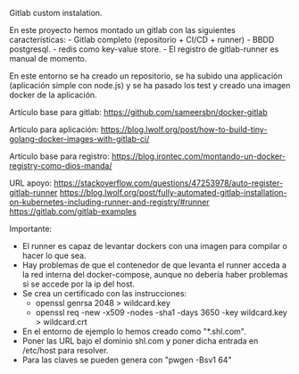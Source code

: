 Gitlab custom instalation.

En este proyecto hemos montado un gitlab con las siguientes características:
    - Gitlab completo (repositorio + CI/CD + runner)
    - BBDD postgresql.
    - redis como key-value store.
    - El registro de gitlab-runner es manual de momento.

En este entorno se ha creado un repositorio, se ha subido una applicación
(aplicación simple con node.js) y se ha pasado los test y creado una imagen
docker de la aplicación.

Artículo base para gitlab: https://github.com/sameersbn/docker-gitlab

Artículo para aplicación: https://blog.lwolf.org/post/how-to-build-tiny-golang-docker-images-with-gitlab-ci/


Artículo base para registro: https://blog.irontec.com/montando-un-docker-registry-como-dios-manda/


URL apoyo:
https://stackoverflow.com/questions/47253978/auto-register-gitlab-runner
https://blog.lwolf.org/post/fully-automated-gitlab-installation-on-kubernetes-including-runner-and-registry/#runner
https://gitlab.com/gitlab-examples



Importante:  
  - El runner es capaz de levantar dockers con una imagen para compilar o hacer
  lo que sea.
  - Hay problemas de que el contenedor de que levanta el runner acceda a la red
  interna del docker-compose, aunque no debería haber problemas si se accede por
  la ip del host.
  - Se crea un certificado con las instrucciones:
      - openssl genrsa 2048 > wildcard.key
      - openssl req -new -x509 -nodes -sha1 -days 3650 -key wildcard.key > wildcard.crt
  - En el entorno de ejemplo lo hemos creado como "*.shl.com".
  - Poner las URL bajo el dominio shl.com y poner dicha entrada en /etc/host para resolver.
  - Para las claves se pueden genera con "pwgen -Bsv1 64"
